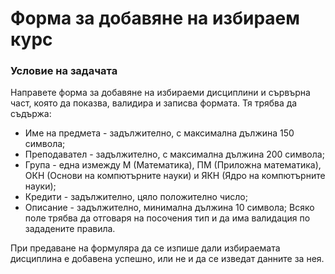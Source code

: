 # Форма за добавяне на избираем курс

### Условие на задачата
Направете форма за добавяне на избираеми дисциплини и сървърна част, която да показва, валидира и записва формата. Тя трябва да съдържа:

- Име на предмета - задължително, с максимална дължина 150 символа;
- Преподавател - задължително, с максимална дължина 200 символа;
- Група - една измежду М (Математика), ПМ (Приложна математика), ОКН (Основи на компютърните науки) и ЯКН (Ядро на компютърните науки);
- Кредити - задължително, цяло положително число;
- Описание - задължително, минимална дължина 10 символа;
Всяко поле трябва да отговаря на посочения тип и да има валидация по зададените правила.

При предаване на формуляра да се изпише дали избираемата дисциплина е добавена успешно, или не и да се изведат данните за нея.
